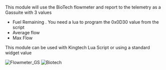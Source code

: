 This module will use the BioTech flowmeter and report to the telemetry as a Gassuite with 3 values
- Fuel Remaining . You need a lua to program the 0x0D30 value from the script
- Average flow
- Max Flow

This module can be used with Kingtech Lua Script or using a standard widget value

![Flowmeter_GS](https://user-images.githubusercontent.com/27886942/216839745-a750fdfd-9259-482d-9564-3b368b5070c4.png)
![Biotech](https://user-images.githubusercontent.com/27886942/216839755-a5c338fb-6381-4881-80ad-603795d7b4ab.PNG)
